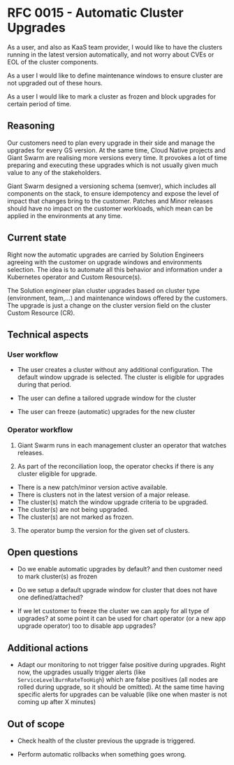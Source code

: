 # RFC 0015 - Automatic Cluster Upgrades

As a user, and also as KaaS team provider, I would like to have the clusters running in the latest version automatically, and not worry about CVEs or EOL of the cluster components.

As a user I would like to define maintenance windows to ensure cluster are not upgraded out of these hours.

As a user I would like to mark a cluster as frozen and block upgrades for certain period of time.

## Reasoning

Our customers need to plan every upgrade in their side and manage the upgrades for every GS version. At the same time, Cloud Native projects and Giant Swarm are realising more versions every time. It provokes a lot of time preparing and executing these upgrades which is not usually given much value to any of the stakeholders. 

Giant Swarm designed a versioning schema (semver), which includes all components on the stack, to ensure idempotency and expose the level of impact that changes bring to the customer. Patches and Minor releases should have no impact on the customer workloads, which mean can be applied in the environments at any time. 

## Current state

Right now the automatic upgrades are carried by Solution Engineers agreeing with the customer on upgrade windows and environments selection. The idea is to automate all this behavior and information under a Kubernetes operator and Custom Resource(s).

The Solution engineer plan cluster upgrades based on cluster type (environment, team,...) and maintenance windows offered by the customers. The upgrade is just a change on the cluster version field on the cluster Custom Resource (CR).

## Technical aspects

### User workflow

- The user creates a cluster without any additional configuration. The default window upgrade is selected. The cluster is eligible for upgrades during that period.

- The user can define a tailored upgrade window for the cluster

- The user can freeze (automatic) upgrades for the new cluster

### Operator workflow

1. Giant Swarm runs in each management cluster an operator that watches releases. 

2. As part of the reconciliation loop, the operator checks if there is any cluster eligible for upgrade.
 - There is a new patch/minor version active available. 
 - There is clusters not in the latest version of a major release. 
 - The cluster(s) match the window upgrade criteria to be upgraded.
 - The cluster(s) are not being upgraded. 
 - The cluster(s) are not marked as frozen.

3. The operator bump the version for the given set of clusters.

## Open questions

- Do we enable automatic upgrades by default? and then customer need to mark cluster(s) as frozen 

- Do we setup a default upgrade window for cluster that does not have one defined/attached?

- If we let customer to freeze the cluster we can apply for all type of upgrades? at some point it can be used for chart operator (or a new app upgrade operator) too to disable app upgrades?

## Additional actions

- Adapt our monitoring to not trigger false positive during upgrades. Right now, the upgrades usually trigger alerts (like `ServiceLevelBurnRateTooHigh`) which are false positives (all nodes are rolled during upgrade, so it should be omitted). At the same time having specific alerts for upgrades can be valuable (like one when master is not coming up after X minutes)

## Out of scope

- Check health of the cluster previous the upgrade is triggered.

- Perform automatic rollbacks when something goes wrong.

